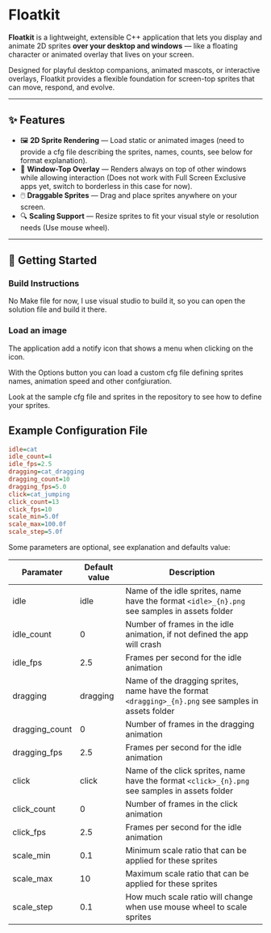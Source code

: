 ﻿# Floatkit

**Floatkit** is a lightweight, extensible C++ application that lets you display and animate 2D sprites **over your desktop and windows** — like a floating character or animated overlay that lives on your screen.

Designed for playful desktop companions, animated mascots, or interactive overlays, Floatkit provides a flexible foundation for screen-top sprites that can move, respond, and evolve.

---

## ✨ Features

- 🖼️ **2D Sprite Rendering** — Load static or animated images (need to provide a cfg file describing the sprites, names, counts, see below for format explanation).
- 🧲 **Window-Top Overlay** — Renders always on top of other windows while allowing interaction (Does not work with Full Screen Exclusive apps yet, switch to borderless in this case for now).
- 🖱️ **Draggable Sprites** — Drag and place sprites anywhere on your screen.
- 🔍 **Scaling Support** — Resize sprites to fit your visual style or resolution needs (Use mouse wheel).

---

## 🚀 Getting Started

### Build Instructions

No Make file for now, I use visual studio to build it, so you can open the solution file and build it there.

### Load an image

The application add a notify icon that shows a menu when clicking on the icon.

With the Options button you can load a custom cfg file defining sprites names, animation speed and other confgiuration.

Look at the sample cfg file and sprites in the repository to see how to define your sprites.

## Example Configuration File

```cfg
idle=cat
idle_count=4
idle_fps=2.5
dragging=cat_dragging
dragging_count=10
dragging_fps=5.0
click=cat_jumping
click_count=13
click_fps=10
scale_min=5.0f
scale_max=100.0f
scale_step=5.0f
```

Some parameters are optional, see explanation and defaults value:

|Paramater|Default value|Description|
|----|----|---------|
|idle|idle|Name of the idle sprites, name have the format `<idle>_{n}.png` see samples in assets folder|
|idle_count|0|Number of frames in the idle animation, if not defined the app will crash|
|idle_fps|2.5|Frames per second for the idle animation|
|dragging|dragging|Name of the dragging sprites, name have the format `<dragging>_{n}.png` see samples in assets folder|
|dragging_count|0|Number of frames in the dragging animation|
|dragging_fps|2.5|Frames per second for the idle animation|
|click|click|Name of the click sprites, name have the format `<click>_{n}.png` see samples in assets folder|
|click_count|0|Number of frames in the click animation|
|click_fps|2.5|Frames per second for the idle animation|
|scale_min|0.1|Minimum scale ratio that can be applied for these sprites|
|scale_max|10|Maximum scale ratio that can be applied for these sprites|
|scale_step|0.1|How much scale ratio will change when use mouse wheel to scale sprites|
